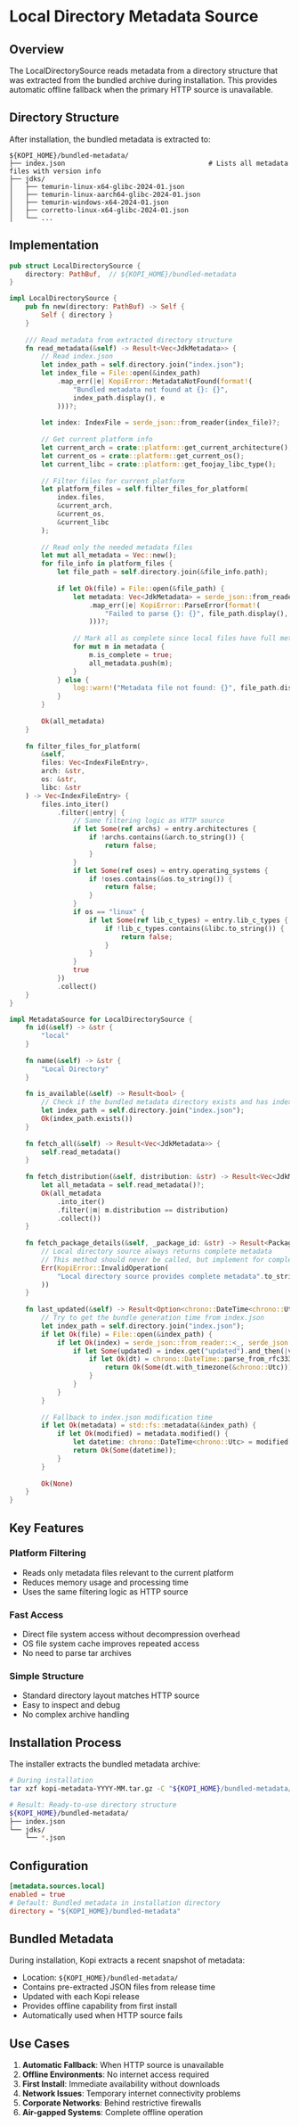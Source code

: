 # Local Directory Metadata Source

## Overview

The LocalDirectorySource reads metadata from a directory structure that was extracted from the bundled archive during installation. This provides automatic offline fallback when the primary HTTP source is unavailable.

## Directory Structure

After installation, the bundled metadata is extracted to:

```
${KOPI_HOME}/bundled-metadata/
├── index.json                                    # Lists all metadata files with version info
├── jdks/
│   ├── temurin-linux-x64-glibc-2024-01.json    
│   ├── temurin-linux-aarch64-glibc-2024-01.json
│   ├── temurin-windows-x64-2024-01.json
│   ├── corretto-linux-x64-glibc-2024-01.json
│   └── ...
```

## Implementation

```rust
pub struct LocalDirectorySource {
    directory: PathBuf,  // ${KOPI_HOME}/bundled-metadata
}

impl LocalDirectorySource {
    pub fn new(directory: PathBuf) -> Self {
        Self { directory }
    }
    
    /// Read metadata from extracted directory structure
    fn read_metadata(&self) -> Result<Vec<JdkMetadata>> {
        // Read index.json
        let index_path = self.directory.join("index.json");
        let index_file = File::open(&index_path)
            .map_err(|e| KopiError::MetadataNotFound(format!(
                "Bundled metadata not found at {}: {}", 
                index_path.display(), e
            )))?;
        
        let index: IndexFile = serde_json::from_reader(index_file)?;
        
        // Get current platform info
        let current_arch = crate::platform::get_current_architecture();
        let current_os = crate::platform::get_current_os();
        let current_libc = crate::platform::get_foojay_libc_type();
        
        // Filter files for current platform
        let platform_files = self.filter_files_for_platform(
            index.files,
            &current_arch,
            &current_os,
            &current_libc
        );
        
        // Read only the needed metadata files
        let mut all_metadata = Vec::new();
        for file_info in platform_files {
            let file_path = self.directory.join(&file_info.path);
            
            if let Ok(file) = File::open(&file_path) {
                let metadata: Vec<JdkMetadata> = serde_json::from_reader(file)
                    .map_err(|e| KopiError::ParseError(format!(
                        "Failed to parse {}: {}", file_path.display(), e
                    )))?;
                
                // Mark all as complete since local files have full metadata
                for mut m in metadata {
                    m.is_complete = true;
                    all_metadata.push(m);
                }
            } else {
                log::warn!("Metadata file not found: {}", file_path.display());
            }
        }
        
        Ok(all_metadata)
    }
    
    fn filter_files_for_platform(
        &self, 
        files: Vec<IndexFileEntry>, 
        arch: &str, 
        os: &str, 
        libc: &str
    ) -> Vec<IndexFileEntry> {
        files.into_iter()
            .filter(|entry| {
                // Same filtering logic as HTTP source
                if let Some(ref archs) = entry.architectures {
                    if !archs.contains(&arch.to_string()) {
                        return false;
                    }
                }
                if let Some(ref oses) = entry.operating_systems {
                    if !oses.contains(&os.to_string()) {
                        return false;
                    }
                }
                if os == "linux" {
                    if let Some(ref lib_c_types) = entry.lib_c_types {
                        if !lib_c_types.contains(&libc.to_string()) {
                            return false;
                        }
                    }
                }
                true
            })
            .collect()
    }
}

impl MetadataSource for LocalDirectorySource {
    fn id(&self) -> &str {
        "local"
    }
    
    fn name(&self) -> &str {
        "Local Directory"
    }
    
    fn is_available(&self) -> Result<bool> {
        // Check if the bundled metadata directory exists and has index.json
        let index_path = self.directory.join("index.json");
        Ok(index_path.exists())
    }
    
    fn fetch_all(&self) -> Result<Vec<JdkMetadata>> {
        self.read_metadata()
    }
    
    fn fetch_distribution(&self, distribution: &str) -> Result<Vec<JdkMetadata>> {
        let all_metadata = self.read_metadata()?;
        Ok(all_metadata
            .into_iter()
            .filter(|m| m.distribution == distribution)
            .collect())
    }
    
    fn fetch_package_details(&self, _package_id: &str) -> Result<PackageDetails> {
        // Local directory source always returns complete metadata
        // This method should never be called, but implement for completeness
        Err(KopiError::InvalidOperation(
            "Local directory source provides complete metadata".to_string()
        ))
    }
    
    fn last_updated(&self) -> Result<Option<chrono::DateTime<chrono::Utc>>> {
        // Try to get the bundle generation time from index.json
        let index_path = self.directory.join("index.json");
        if let Ok(file) = File::open(&index_path) {
            if let Ok(index) = serde_json::from_reader::<_, serde_json::Value>(file) {
                if let Some(updated) = index.get("updated").and_then(|v| v.as_str()) {
                    if let Ok(dt) = chrono::DateTime::parse_from_rfc3339(updated) {
                        return Ok(Some(dt.with_timezone(&chrono::Utc)));
                    }
                }
            }
        }
        
        // Fallback to index.json modification time
        if let Ok(metadata) = std::fs::metadata(&index_path) {
            if let Ok(modified) = metadata.modified() {
                let datetime: chrono::DateTime<chrono::Utc> = modified.into();
                return Ok(Some(datetime));
            }
        }
        
        Ok(None)
    }
}
```

## Key Features

### Platform Filtering

- Reads only metadata files relevant to the current platform
- Reduces memory usage and processing time
- Uses the same filtering logic as HTTP source

### Fast Access

- Direct file system access without decompression overhead
- OS file system cache improves repeated access
- No need to parse tar archives

### Simple Structure

- Standard directory layout matches HTTP source
- Easy to inspect and debug
- No complex archive handling

## Installation Process

The installer extracts the bundled metadata archive:
```bash
# During installation
tar xzf kopi-metadata-YYYY-MM.tar.gz -C "${KOPI_HOME}/bundled-metadata/"

# Result: Ready-to-use directory structure
${KOPI_HOME}/bundled-metadata/
├── index.json
└── jdks/
    └── *.json
```

## Configuration

```toml
[metadata.sources.local]
enabled = true
# Default: Bundled metadata in installation directory
directory = "${KOPI_HOME}/bundled-metadata"
```

## Bundled Metadata

During installation, Kopi extracts a recent snapshot of metadata:
- Location: `${KOPI_HOME}/bundled-metadata/`
- Contains pre-extracted JSON files from release time
- Updated with each Kopi release
- Provides offline capability from first install
- Automatically used when HTTP source fails

## Use Cases

1. **Automatic Fallback**: When HTTP source is unavailable
2. **Offline Environments**: No internet access required  
3. **First Install**: Immediate availability without downloads
4. **Network Issues**: Temporary internet connectivity problems
5. **Corporate Networks**: Behind restrictive firewalls
6. **Air-gapped Systems**: Complete offline operation
